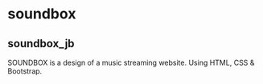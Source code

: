 # soundbox
soundbox_jb
------------
SOUNDBOX is a design of a music streaming website.
Using HTML, CSS & Bootstrap.
